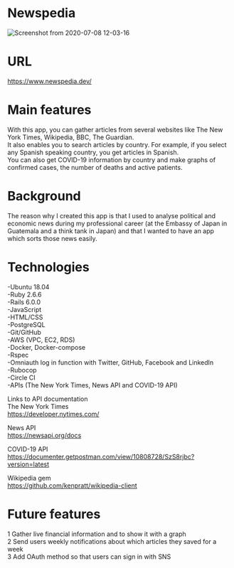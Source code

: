 # Newspedia
![Screenshot from 2020-07-08 12-03-16](https://user-images.githubusercontent.com/10365357/86870330-2d7e1b00-c113-11ea-950e-9c4bea08ca35.png)

# URL
https://www.newspedia.dev/  

# Main features
With this app, you can gather articles from several websites like The New York Times, Wikipedia, BBC, The Guardian.  
It also enables you to search articles by country. For example, if you select any Spanish speaking country, you get articles in Spanish.  
You can also get COVID-19 information by country and make graphs of confirmed cases, the number of deaths and active patients.

# Background
The reason why I created this app is that I used to analyse political and economic news during my professional career (at the Embassy of Japan in Guatemala and a think tank in Japan) and that I wanted to have an app which sorts those news easily.  

# Technologies
-Ubuntu 18.04  
-Ruby 2.6.6  
-Rails 6.0.0  
-JavaScript  
-HTML/CSS  
-PostgreSQL  
-Git/GitHub  
-AWS (VPC, EC2, RDS)  
-Docker, Docker-compose  
-Rspec  
-Omniauth log in function with Twitter, GitHub, Facebook and LinkedIn  
-Rubocop  
-Circle CI  
-APIs (The New York Times, News API and COVID-19 API)  

Links to API documentation  
The New York Times  
https://developer.nytimes.com/  

News API  
https://newsapi.org/docs  

COVID-19 API  
https://documenter.getpostman.com/view/10808728/SzS8rjbc?version=latest  

Wikipedia gem  
https://github.com/kenpratt/wikipedia-client  

# Future features
1 Gather live financial information and to show it with a graph  
2 Send users weekly notifications about which articles they saved for a week  
3 Add OAuth method so that users can sign in with SNS
